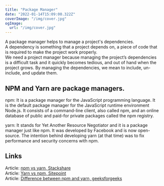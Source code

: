 ```yaml
---
title: "Package Manager"
date: "2022-01-14T15:09:00.322Z"
coverImage: "/img/cover.jpg"
ogImage:
  url: "/img/cover.jpg"
---
```


A package manager helps to manage a project's dependencies.  
A dependency is something that a project depends on, a piece of code that is required to make the project work properly.  
We need a project manager because managing the project’s dependencies is a difficult task and it quickly becomes tedious, and out of hand when the project grows. By managing the dependencies, we mean to include, un-include, and update them.

## NPM and Yarn are package managers.

npm: It is a package manager for the JavaScript programming language. It is the default package manager for the JavaScript runtime environment Node.js. It consists of a command-line client, also called npm, and an online database of public and paid-for private packages called the npm registry.

yarn: It stands for Yet Another Resource Negotiator and it is a package manager just like npm. It was developed by Facebook and is now open-source. The intention behind developing yarn (at that time) was to fix performance and security concerns with npm.

## Links

Article: [npm vs yarn, Stackshare](https://stackshare.io/stackups/npm-vs-yarn)  
Article: [Yarn vs npm, Sitepoint](https://www.sitepoint.com/yarn-vs-npm/)  
Article: [Difference between npm and yarn, geeksforgeeks](https://www.geeksforgeeks.org/difference-between-npm-and-yarn/)  
